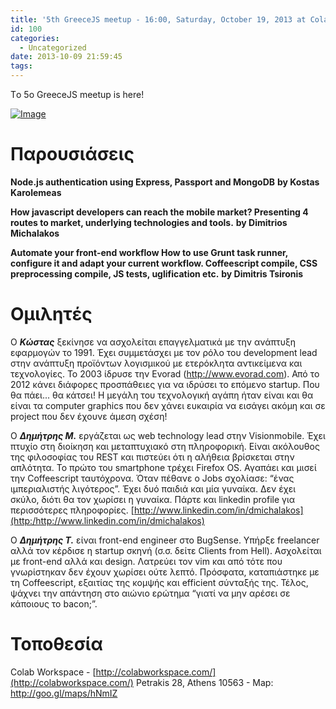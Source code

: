 ```yaml
---
title: '5th GreeceJS meetup - 16:00, Saturday, October 19, 2013 at Colab'
id: 100
categories:
  - Uncategorized
date: 2013-10-09 21:59:45
tags:
---
```


Τo 5o GreeceJS meetup is here!

[![Image](http://greecejs.files.wordpress.com/2013/10/javascript-logo.png?w=487)](http://greecejs.files.wordpress.com/2013/10/javascript-logo.png)

# Παρουσιάσεις

**Node.js authentication using Express, Passport and MongoDB**
**by Kostas Karolemeas**

**How javascript developers can reach the mobile market? Presenting 4 routes to market, underlying technologies and tools.**
**by Dimitrios Michalakos**

**Automate your front-end workflow How to use Grunt task runner, configure it and adapt your current workflow. Coffeescript compile, CSS preprocessing compile, JS tests, uglification etc.**
**by Dimitris Tsironis**

#

# Ομιλητές

Ο _**Κώστας**_ ξεκίνησε να ασχολείται επαγγελματικά με την ανάπτυξη εφαρμογών το 1991\. Έχει συμμετάσχει με τον ρόλο του development lead στην ανάπτυξη προϊόντων λογισμικού με ετερόκλητα αντικείμενα και τεχνολογίες. Το 2003 ίδρυσε την Εvorad (http://www.evorad.com). Από το 2012 κάνει διάφορες προσπάθειες για να ιδρύσει το επόμενο startup. Που θα πάει... θα κάτσει! Η μεγάλη του τεχνολογική αγάπη ήταν είναι και θα είναι τα computer graphics που δεν χάνει ευκαιρία να εισάγει ακόμη και σε project που δεν έχουνε άμεση σχέση!

Ο _**Δημήτρης Μ.**_ εργάζεται ως web technology lead στην Visionmobile. Έχει πτυχίο στη διοίκηση και μεταπτυχιακό στη πληροφορική. Είναι ακόλουθος της φιλοσοφίας του REST και πιστεύει ότι η αλήθεια βρίσκεται στην απλότητα. Το πρώτο του smartphone τρέχει Firefox OS. Αγαπάει και μισεί την Coffeescript ταυτόχρονα. Όταν πέθανε ο Jobs σχολίασε: “ένας ιμπεριαλιστής λιγότερος”. Έχει δυό παιδιά και μία γυναίκα. Δεν έχει σκύλο, διότι θα τον χωρίσει η γυναίκα. Πάρτε και linkedin profile για περισσότερες πληροφορίες. [http://www.linkedin.com/in/dmichalakos](http:/http://www.linkedin.com/in/dmichalakos)

Ο _**Δημήτρης Τ.**_ είναι front-end engineer στο BugSense. Υπήρξε freelancer αλλά τον κέρδισε η startup σκηνή (σ.σ. δείτε Clients from Hell). Ασχολείται με front-end αλλά και design. Λατρεύει τον vim και από τότε που γνωρίστηκαν δεν έχουν χωρίσει ούτε λεπτό. Πρόσφατα, καταπιάστηκε με τη Coffeescript, εξαιτίας της κομψής και efficient σύνταξής της. Τέλος, ψάχνει την απάντηση στο αιώνιο ερώτημα “γιατί να μην αρέσει σε κάποιους το bacon;”.

#

# Τοποθεσία

Colab Workspace - [http://colabworkspace.com/](http://colabworkspace.com/)
Petrakis 28, Athens 10563 - Map: http://goo.gl/maps/hNmIZ
